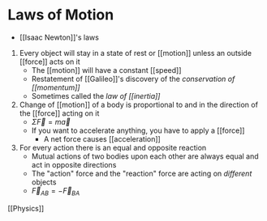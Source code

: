 # Laws of Motion

- [[Isaac Newton]]'s laws

1. Every object will stay in a state of rest or [[motion]] unless an outside [[force]] acts on it
   - The [[motion]] will have a constant [[speed]]
   - Restatement of [[Galileo]]'s discovery of the *conservation of [[momentum]]*
   - Sometimes called the *law of [[inertia]]*
2. Change of [[motion]] of a body is proportional to and in the direction of the [[force]] acting on it
   - $\Sigma\vec{F} = m\vec{a}$
   - If you want to accelerate anything, you have to apply a [[force]]
     - A net force causes [[acceleration]]
3. For every action there is an equal and opposite reaction
   - Mutual actions of two bodies upon each other are always equal and act in opposite directions
   - The "action" force and the "reaction" force are acting on *different* objects
   - $\vec{F}_{AB} = -\vec{F}_{BA}$

[[Physics]]

